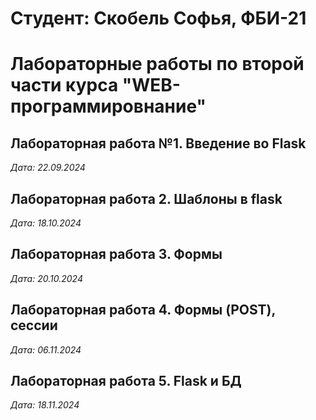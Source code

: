 # Студент: Скобель Софья, ФБИ-21

# Лабораторные работы по второй части курса "WEB-программировнание"

## Лабораторная работа №1. Введение во Flask

*Дата: 22.09.2024*

## Лабораторная работа 2. Шаблоны в flask
*Дата: 18.10.2024*

## Лабораторная работа 3. Формы
*Дата: 20.10.2024*

## Лабораторная работа 4. Формы (POST), сессии
*Дата: 06.11.2024*

## Лабораторная работа 5. Flask и БД
*Дата: 18.11.2024*